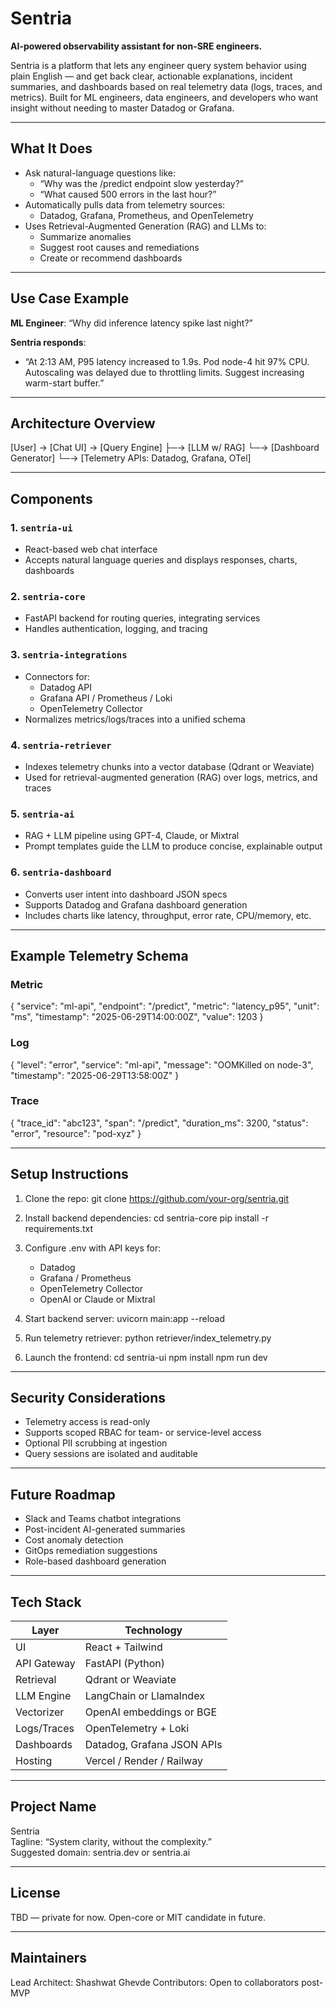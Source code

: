 # Sentria

**AI-powered observability assistant for non-SRE engineers.**

Sentria is a platform that lets any engineer query system behavior using plain English — and get back clear, actionable explanations, incident summaries, and dashboards based on real telemetry data (logs, traces, and metrics). Built for ML engineers, data engineers, and developers who want insight without needing to master Datadog or Grafana.

---

## What It Does

- Ask natural-language questions like:
  - “Why was the /predict endpoint slow yesterday?”
  - “What caused 500 errors in the last hour?”
- Automatically pulls data from telemetry sources:
  - Datadog, Grafana, Prometheus, and OpenTelemetry
- Uses Retrieval-Augmented Generation (RAG) and LLMs to:
  - Summarize anomalies
  - Suggest root causes and remediations
  - Create or recommend dashboards

---

## Use Case Example

**ML Engineer**: “Why did inference latency spike last night?”

**Sentria responds**:
- “At 2:13 AM, P95 latency increased to 1.9s. Pod node-4 hit 97% CPU. Autoscaling was delayed due to throttling limits. Suggest increasing warm-start buffer.”

---

## Architecture Overview

[User] → [Chat UI] → [Query Engine]
├─→ [LLM w/ RAG]
└─→ [Dashboard Generator]
└─→ [Telemetry APIs: Datadog, Grafana, OTel]

---

## Components

### 1. `sentria-ui`
- React-based web chat interface
- Accepts natural language queries and displays responses, charts, dashboards

### 2. `sentria-core`
- FastAPI backend for routing queries, integrating services
- Handles authentication, logging, and tracing

### 3. `sentria-integrations`
- Connectors for:
  - Datadog API
  - Grafana API / Prometheus / Loki
  - OpenTelemetry Collector
- Normalizes metrics/logs/traces into a unified schema

### 4. `sentria-retriever`
- Indexes telemetry chunks into a vector database (Qdrant or Weaviate)
- Used for retrieval-augmented generation (RAG) over logs, metrics, and traces

### 5. `sentria-ai`
- RAG + LLM pipeline using GPT-4, Claude, or Mixtral
- Prompt templates guide the LLM to produce concise, explainable output

### 6. `sentria-dashboard`
- Converts user intent into dashboard JSON specs
- Supports Datadog and Grafana dashboard generation
- Includes charts like latency, throughput, error rate, CPU/memory, etc.

---

## Example Telemetry Schema

### Metric

{
  "service": "ml-api",
  "endpoint": "/predict",
  "metric": "latency_p95",
  "unit": "ms",
  "timestamp": "2025-06-29T14:00:00Z",
  "value": 1203
}

### Log

{
  "level": "error",
  "service": "ml-api",
  "message": "OOMKilled on node-3",
  "timestamp": "2025-06-29T13:58:00Z"
}

### Trace

{
  "trace_id": "abc123",
  "span": "/predict",
  "duration_ms": 3200,
  "status": "error",
  "resource": "pod-xyz"
}

---

## Setup Instructions

1. Clone the repo:
   git clone https://github.com/your-org/sentria.git

2. Install backend dependencies:
   cd sentria-core
   pip install -r requirements.txt

3. Configure .env with API keys for:
   - Datadog
   - Grafana / Prometheus
   - OpenTelemetry Collector
   - OpenAI or Claude or Mixtral

4. Start backend server:
   uvicorn main:app --reload

5. Run telemetry retriever:
   python retriever/index_telemetry.py

6. Launch the frontend:
   cd sentria-ui
   npm install
   npm run dev

---

## Security Considerations

- Telemetry access is read-only
- Supports scoped RBAC for team- or service-level access
- Optional PII scrubbing at ingestion
- Query sessions are isolated and auditable

---

## Future Roadmap

- Slack and Teams chatbot integrations
- Post-incident AI-generated summaries
- Cost anomaly detection
- GitOps remediation suggestions
- Role-based dashboard generation

---

## Tech Stack

| Layer            | Technology                       |
|------------------|----------------------------------|
| UI               | React + Tailwind                 |
| API Gateway      | FastAPI (Python)                |
| Retrieval        | Qdrant or Weaviate              |
| LLM Engine       | LangChain or LlamaIndex         |
| Vectorizer       | OpenAI embeddings or BGE         |
| Logs/Traces      | OpenTelemetry + Loki             |
| Dashboards       | Datadog, Grafana JSON APIs      |
| Hosting          | Vercel / Render / Railway        |

---

## Project Name

Sentria  
Tagline: “System clarity, without the complexity.”  
Suggested domain: sentria.dev or sentria.ai

---

## License

TBD — private for now. Open-core or MIT candidate in future.

---

## Maintainers

Lead Architect: Shashwat Ghevde
Contributors: Open to collaborators post-MVP